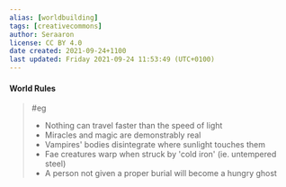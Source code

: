 ```yaml
---
alias: [worldbuilding]
tags: [creativecommons]
author: Seraaron
license: CC BY 4.0
date created: 2021-09-24+1100
last updated: Friday 2021-09-24 11:53:49 (UTC+0100)
---
```


#### World Rules

>#eg
>
>- Nothing can travel faster than the speed of light
>- Miracles and magic are demonstrably real
>- Vampires' bodies disintegrate where sunlight touches them
>- Fae creatures warp when struck by 'cold iron' (ie. untempered steel)
>- A person not given a proper burial will become a hungry ghost